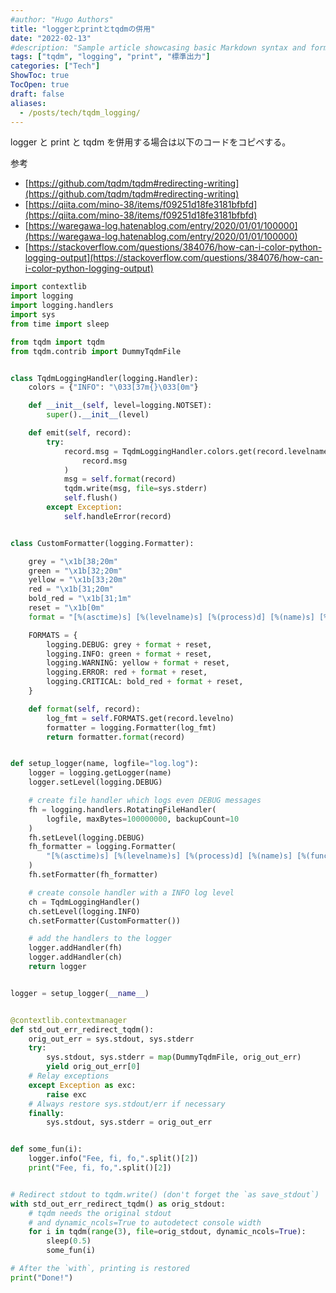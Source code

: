 ```yaml
---
#author: "Hugo Authors"
title: "loggerとprintとtqdmの併用"
date: "2022-02-13"
#description: "Sample article showcasing basic Markdown syntax and formatting for HTML elements."
tags: ["tqdm", "logging", "print", "標準出力"]
categories: ["Tech"]
ShowToc: true
TocOpen: true
draft: false
aliases:
  - /posts/tech/tqdm_logging/
---
```


logger と print と tqdm を併用する場合は以下のコードをコピペする。

参考

- [https://github.com/tqdm/tqdm#redirecting-writing](https://github.com/tqdm/tqdm#redirecting-writing)
- [https://qiita.com/mino-38/items/f09251d18fe3181bfbfd](https://qiita.com/mino-38/items/f09251d18fe3181bfbfd)
- [https://waregawa-log.hatenablog.com/entry/2020/01/01/100000](https://waregawa-log.hatenablog.com/entry/2020/01/01/100000)
- [https://stackoverflow.com/questions/384076/how-can-i-color-python-logging-output](https://stackoverflow.com/questions/384076/how-can-i-color-python-logging-output)

```python
import contextlib
import logging
import logging.handlers
import sys
from time import sleep

from tqdm import tqdm
from tqdm.contrib import DummyTqdmFile


class TqdmLoggingHandler(logging.Handler):
    colors = {"INFO": "\033[37m{}\033[0m"}

    def __init__(self, level=logging.NOTSET):
        super().__init__(level)

    def emit(self, record):
        try:
            record.msg = TqdmLoggingHandler.colors.get(record.levelname, "{}").format(
                record.msg
            )
            msg = self.format(record)
            tqdm.write(msg, file=sys.stderr)
            self.flush()
        except Exception:
            self.handleError(record)


class CustomFormatter(logging.Formatter):

    grey = "\x1b[38;20m"
    green = "\x1b[32;20m"
    yellow = "\x1b[33;20m"
    red = "\x1b[31;20m"
    bold_red = "\x1b[31;1m"
    reset = "\x1b[0m"
    format = "[%(asctime)s] [%(levelname)s] [%(process)d] [%(name)s] [%(funcName)s] [%(lineno)d] %(message)s"

    FORMATS = {
        logging.DEBUG: grey + format + reset,
        logging.INFO: green + format + reset,
        logging.WARNING: yellow + format + reset,
        logging.ERROR: red + format + reset,
        logging.CRITICAL: bold_red + format + reset,
    }

    def format(self, record):
        log_fmt = self.FORMATS.get(record.levelno)
        formatter = logging.Formatter(log_fmt)
        return formatter.format(record)


def setup_logger(name, logfile="log.log"):
    logger = logging.getLogger(name)
    logger.setLevel(logging.DEBUG)

    # create file handler which logs even DEBUG messages
    fh = logging.handlers.RotatingFileHandler(
        logfile, maxBytes=100000000, backupCount=10
    )
    fh.setLevel(logging.DEBUG)
    fh_formatter = logging.Formatter(
        "[%(asctime)s] [%(levelname)s] [%(process)d] [%(name)s] [%(funcName)s] [%(lineno)d] %(message)s"
    )
    fh.setFormatter(fh_formatter)

    # create console handler with a INFO log level
    ch = TqdmLoggingHandler()
    ch.setLevel(logging.INFO)
    ch.setFormatter(CustomFormatter())

    # add the handlers to the logger
    logger.addHandler(fh)
    logger.addHandler(ch)
    return logger


logger = setup_logger(__name__)


@contextlib.contextmanager
def std_out_err_redirect_tqdm():
    orig_out_err = sys.stdout, sys.stderr
    try:
        sys.stdout, sys.stderr = map(DummyTqdmFile, orig_out_err)
        yield orig_out_err[0]
    # Relay exceptions
    except Exception as exc:
        raise exc
    # Always restore sys.stdout/err if necessary
    finally:
        sys.stdout, sys.stderr = orig_out_err


def some_fun(i):
    logger.info("Fee, fi, fo,".split()[2])
    print("Fee, fi, fo,".split()[2])


# Redirect stdout to tqdm.write() (don't forget the `as save_stdout`)
with std_out_err_redirect_tqdm() as orig_stdout:
    # tqdm needs the original stdout
    # and dynamic_ncols=True to autodetect console width
    for i in tqdm(range(3), file=orig_stdout, dynamic_ncols=True):
        sleep(0.5)
        some_fun(i)

# After the `with`, printing is restored
print("Done!")
```
